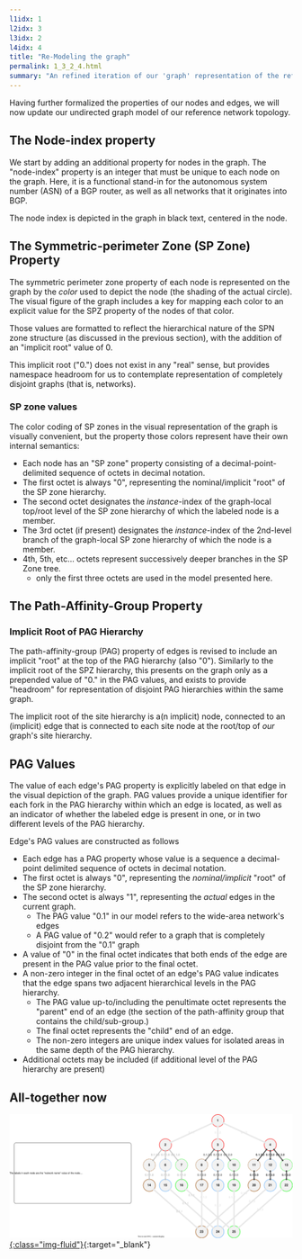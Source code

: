 ```yaml
---
l1idx: 1
l2idx: 3
l3idx: 2
l4idx: 4
title: "Re-Modeling the graph"
permalink: 1_3_2_4.html
summary: "An refined iteration of our 'graph' representation of the reference network"
---
```


Having further formalized the properties of our nodes and edges, we will now update our undirected graph model of our reference network topology.

## The Node-index property

We start by adding an additional property for nodes in the graph.  The "node-index" property is an integer that must be unique to each node on the graph.  Here, it is a functional stand-in for the autonomous system number (ASN) of a BGP router, as well as all networks that it originates into BGP.

The node index is depicted in the graph in black text, centered in the node.

## The Symmetric-perimeter Zone (SP Zone) Property

The symmetric perimeter zone property of each node is represented on the graph by the *color* used to depict the node (the shading of the actual circle).  The visual figure of the graph includes a key for mapping each color to an explicit value for the SPZ property of the nodes of that color.

Those values are formatted to reflect the hierarchical nature of the SPN zone structure (as discussed in the previous section), with the addition of an "implicit root" value of 0.  

This implicit root ("0.") does not exist in any "real" sense, but provides namespace headroom for us to contemplate representation of completely disjoint graphs (that is, networks).

### SP zone values

The color coding of SP zones in the visual representation of the graph is visually convenient, but the property those colors represent have their own internal semantics:

- Each node has an "SP zone" property consisting of a decimal-point-delimited sequence of octets in decimal notation.
- The first octet is always "0", representing the nominal/implicit "root" of the SP zone hierarchy.
- The second octet designates the *instance*-index of the graph-local top/root level of the SP zone hierarchy of which the labeled node is a member.
- The 3rd octet (if present) designates the *instance*-index of the 2nd-level branch of the graph-local SP zone hierarchy of which the node is a member.
- 4th, 5th, etc...  octets represent successively deeper branches in the SP Zone tree.
  - only the first three octets are used in the model presented here.

## The Path-Affinity-Group Property

### Implicit Root of PAG Hierarchy

The path-affinity-group (PAG) property of edges is revised to include an implicit "root" at the top of the PAG hierarchy (also "0").  Similarly to the implicit root of the SPZ hierarchy, this presents on the graph only as a prepended value of "0." in the PAG values, and exists to provide "headroom" for representation of disjoint PAG hierarchies within the same graph.

The implicit root of the site hierarchy is a(n implicit) node, connected to an (implicit) edge that is connected to each site node at the root/top of *our* graph's site hierarchy.

## PAG Values

The value of each edge's PAG property is explicitly labeled on that edge in the visual depiction of the graph.  PAG values provide a unique identifier for each fork in the PAG hierarchy within which an edge is located, as well as an indicator of whether the labeled edge is present in one, or in two different levels of the PAG hierarchy.

Edge's PAG values are constructed as follows
- Each edge has a PAG property whose value is a sequence a decimal-point delimited sequence of octets in decimal notation.
- The first octet is always "0", representing the *nominal/implicit* "root" of the SP zone hierarchy.
- The second octet is always "1", representing the *actual* edges in the current graph.
  - The PAG value "0.1" in our model refers to the wide-area network's edges
  - A PAG value of "0.2" would refer to a graph that is completely disjoint from the "0.1" graph
- A value of "0" in the final octet indicates that both ends of the edge are present in the PAG value prior to the final octet.
- A non-zero integer in the final octet of an edge's PAG value indicates that the edge spans two adjacent hierarchical levels in the PAG hierarchy.
  - The PAG value up-to/including the penultimate octet represents the "parent" end of an edge  (the section of the path-affinity group that contains the child/sub-group.)
  - The final octet represents the "child" end of an edge.
  - The non-zero integers are unique index values for isolated areas in the same depth of the PAG hierarchy.
- Additional octets may be included (if additional level of the PAG hierarchy are present)

## All-together now

[![image](./grphth-22.svg){:class="img-fluid"}](./pages/1/3(ecmp-symmetric)/grphth-22.svg){:target="_blank"}

